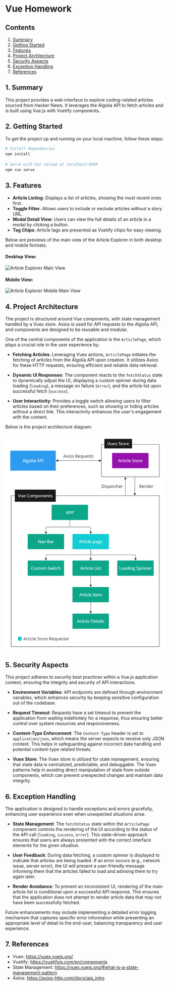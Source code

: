 # Vue Homework

## Contents

1. [Summary](#1-summary)
2. [Getting Started](#2-getting-started)
3. [Features](#3-features)
4. [Project Architecture](#4-project-architecture)
5. [Security Aspects](#5-security-aspects)
6. [Exception Handling](#6-exception-handling)
7. [References](#7-references)

## 1. Summary

This project provides a web interface to explore coding-related articles sourced from Hacker News. It leverages the Algolia API to fetch articles and is built using Vue.js with Vuetify components.
## 2. Getting Started

To get the project up and running on your local machine, follow these steps:

```bash
# Install dependencies
npm install

# Serve with hot reload at localhost:8080
npm run serve
```

## 3. Features

- **Article Listing**: Displays a list of articles, showing the most recent ones first.
- **Toggle Filter**: Allows users to include or exclude articles without a story URL.
- **Modal Detail View**: Users can view the full details of an article in a modal by clicking a button.
- **Tag Chips**: Article tags are presented as Vuetify chips for easy viewing.


Below are previews of the main view of the Article Explorer in both desktop and mobile formats:
#### Desktop View:
<img src="art/articlesExplorerMainView.gif" alt="Article Explorer Main View"  />

#### Mobile View:
<img src="art/artcicleExplorerMobileMainView.gif" alt="Article Explorer Mobile Main View" style="height: 30rem;" />

## 4. Project Architecture

The project is structured around Vue components, with state management handled by a Vuex store. Axios is used for API requests to the Algolia API, and components are designed to be reusable and modular. 

 One of the central components of the application is the `ArticlePage`, which plays a crucial role in the user experience by:

- **Fetching Articles**: Leveraging Vuex actions, `ArticlePage` initiates the fetching of articles from the Algolia API upon creation. It utilizes Axios for these HTTP requests, ensuring efficient and reliable data retrieval.

- **Dynamic UI Responses**: The component reacts to the `fetchStatus` state to dynamically adjust the UI, displaying a custom spinner during data loading (`loading`), a message on failure (`error`), and the article list upon successful fetch (`success`).

- **User Interactivity**: Provides a toggle switch allowing users to filter articles based on their preferences, such as showing or hiding articles without a direct link. This interactivity enhances the user's engagement with the content.

Below is the project architecture diagram:

![Project Architecture](art/project-architecture.PNG)

## 5. Security Aspects

This project adheres to security best practices within a Vue.js application context, ensuring the integrity and security of API interactions.

- **Environment Variables**: API endpoints are defined through environment variables, which enhances security by keeping sensitive configuration out of the codebase.

- **Request Timeout**: Requests have a set timeout to prevent the application from waiting indefinitely for a response, thus ensuring better control over system resources and responsiveness.

- **Content-Type Enforcement**: The `Content-Type` header is set to `application/json`, which means the server expects to receive only JSON content. This helps in safeguarding against incorrect data handling and potential content-type related threats.

- **Vuex Store**: The Vuex store is utilized for state management, ensuring that state data is centralized, predictable, and debuggable. The Vuex patterns help in avoiding direct manipulation of state from outside components, which can prevent unexpected changes and maintain data integrity.

## 6. Exception Handling


The application is designed to handle exceptions and errors gracefully, enhancing user experience even when unexpected situations arise.

- **State Management**: The `fetchStatus` state within the `ArticlePage` component controls the rendering of the UI according to the status of the API call (`loading`, `success`, `error`). This state-driven approach ensures that users are always presented with the correct interface elements for the given situation.

- **User Feedback**: During data fetching, a custom spinner is displayed to indicate that articles are being loaded. If an error occurs (e.g., network issue, server error), the UI will present a user-friendly message informing them that the articles failed to load and advising them to try again later.

- **Render Avoidance**: To prevent an inconsistent UI, rendering of the main article list is conditional upon a successful API response. This ensures that the application does not attempt to render article data that may not have been successfully fetched.

Future enhancements may include implementing a detailed error logging mechanism that captures specific error information while presenting an appropriate level of detail to the end-user, balancing transparency and user experience.


## 7. References

- Vuex: <https://vuex.vuejs.org/>
- Vuetify: <https://vuetifyjs.com/en/components>
- State Management: <https://vuex.vuejs.org/#what-is-a-state-management-pattern>
- Axios: <https://axios-http.com/docs/api_intro>